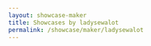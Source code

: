 ```yaml
---
layout: showcase-maker
title: Showcases by ladysewalot
permalink: /showcase/maker/ladysewalot
---
```

